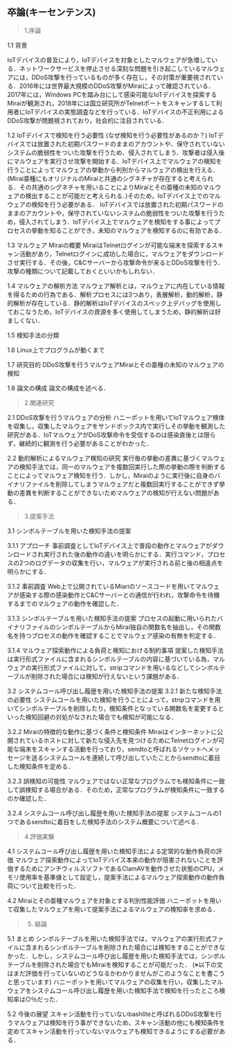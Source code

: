 ## 卒論(キーセンテンス)

> 1.序論
>

1.1 背景

IoTデバイスの普及により，IoTデバイスを対象としたマルウェアが急増している．ネットワークサービスを停止させる深刻な問題を引き起こしているマルウェアには，DDoS攻撃を行っているものが多く存在し，その対策が重要視されている．2016年には世界最大規模のDDoS攻撃がMiraiによって確認されている．2017年には，Windows PCを踏み台にして感染可能なIoTデバイスを探索するMiraiが観測され，2018年には国立研究所がTelnetポートをスキャンするして利用者にIoTデバイスの実態調査などを行っている．IoTデバイスの不正利用によるDDoS攻撃が問題視されており，社会的に注目されている.


1.2 IoTデバイスで検知を行う必要性
(なぜ検知を行う必要性があるのか？)
IoTデバイスでは放置された初期パスワードのままのアカウントや、保守されていないシステムの脆弱性をついた攻撃を行うため、侵入されてしまう．攻撃者は侵入後にマルウェアを実行させ攻撃を開始する．IoTデバイス上でマルウェアの検知を行うことによってマルウェアの挙動から判別からマルウェアの検出を行える．(Mirai亜種にもオリジナルのMiraiと共通のシグネチャが存在すると考えられる．その共通のシグネチャを用いることによりMiraiとその亜種の未知のマルウェアの検出することが可能だと考えられる．)そのため，IoTデバイス上でのマルウェアの検知を行う必要がある．
IoTデバイスでは放置された初期パスワードのままのアカウントや，保守されていないシステムの脆弱性をついた攻撃を行うため，侵入されてしまう．IoTデバイス上でマルウェアを検知をする事によってプロセスの挙動を知ることができ，未知のマルウェアを検知するのに有効である．

1.3 マルウェア Miraiの概要
MiraiはTelnetログインが可能な端末を探索するスキャン活動があり，Telnetログインに成功した場合に，マルウェアをダウンロードさせ実行する．その後，C&Cサーバーから攻撃命令が来るとDDoS攻撃を行う．
攻撃の種類について記載しておくといいかもしれない．

1.4 マルウェアの解析方法
マルウェア解析とは，マルウェアに内在している情報を得るための行為である．解析プロセスには3つあり，表層解析，動的解析，静的解析が存在している．静的解析はIoTデバイスのスペック上デバッグを使用しておこなうため，IoTデバイスの資源を多く使用してしまうため，静的解析は好ましくない．

1.5 検知手法の分類


1.6 Linux上でプログラムが動くまで


1.7 研究目的
DDoS攻撃を行うマルウェアMiraiとその亜種の未知のマルウェアの検知

1.8 論文の構成
論文の構成を述べる．


> 2.関連研究
>

2.1 DDoS攻撃を行うマルウェアの分析
ハニーポットを用いてIoTマルウェア検体を収集し，収集したマルウェアをサンドボックス内で実行しその挙動を観測した研究がある．IoTマルウェアがDoS攻撃命令を受信するのは感染直後とは限らず，継続的に観測を行う必要があることがわかった．

2.2 動的解析によるマルウェア検知の研究
実行毎の挙動の差異に基づくマルウェアの検知手法では，同一のマルウェアを複数回実行した際の挙動の際を判断することによってマルウェア検知を行う．しかし，Miraiのように実行後に自身のバイナリファイルを削除してしまうマルウェアだと複数回実行することができず挙動の差異を判断することができないためマルウェアの検知が行えない問題がある．

> 3.提案手法
>

3.1 シンボルテーブルを用いた検知手法の提案

3.1.1 アプローチ
事前調査としてIoTデバイス上で普段の動作とマルウェアがダウンロードされ実行された後の動作の違いを明らかにする．実行コマンド，プロセスの2つのログデータの収集を行い，マルウェアが実行される前と後の相違点を明らかにする．

3.1.2 事前調査
Web上で公開されているMiariのソースコードを用いてマルウェアが感染する際の感染動作とC&Cサーバーとの通信が行われ，攻撃命令を待機するまでのマルウェアの動作を確認した．

3.1.3 シンボルテーブルを用いた検知手法の提案
プロセスの起動に用いられたバイナリファイルのシンボルテーブルからMirai独自の関数名を抽出し，その関数名を持つプロセスの動作を確認することでマルウェア感染の有無を判定する．

3.1.4 マルウェア探索動作による負荷と検知における制約事項
提案した検知手法は実行形式ファイルに含まれるシンボルテーブルの内容に基づいている為，マルウェアの実行形式ファイルに対して，stripコマンドを用いるなどしてシンボルテーブルが削除された場合には検知が行えないという課題がある．

3.2 システムコール呼び出し履歴を用いた検知手法の提案
3.2.1 新たな検知手法の必要性
システムコールを用いた検知を行うことによって，stripコマンドを用いてシンボルテーブルを削除したり，検知条件となっている関数名を変更するといった検知回避の対処がなされた場合でも検知が可能になる．

3.2.2 Miraiの特徴的な動作に基づく条件と検知条件
Miraiはインターネットに公開されているホストに対して新たな侵入先を見つけるためにTelnetログインが可能な端末をスキャンする活動を行っており，sendtoと呼ばれるソケットへメッセージを送るシステムコールを連続して呼び出していたことからsendtoに着目した検知条件を定める．

3.2.3 誤検知の可能性
マルウェアではない正常なプログラムでも検知条件に一致して誤検知する場合がある．そのため，正常なプログラムが検知条件に一致するのか確認した．

3.2.4 システムコール呼び出し履歴を用いた検知手法の提案
システムコールの1つであるsendtoに着目をした検知手法のシステム概要について述べる．

> 4.評価実験
>

4.1 システムコール呼び出し履歴を用いた検知手法による定常的な動作負荷の評価
マルウェア探索動作によってIoTデバイス本来の動作が阻害されないことを評価するためにアンチウィルスソフトであるClamAVを動作させた状態のCPU，メモリ使用率を基準値として設定し，提案手法によるマルウェア探索動作の動作負荷について比較を行った．

4.2 Miraiとその亜種マルウェアを対象とする判別性能評価
ハニーポットを用いて収集したマルウェアを用いて提案手法によるマルウェアの検知率を求める．

> 5. 結論
>

5.1 まとめ
シンボルテーブルを用いた検知手法では，マルウェアの実行形式ファイルに含まれるシンボルテーブルを削除された場合には検知をすることができなかった．しかし，システムコール呼び出し履歴を用いた検知手法では，シンボルテーブルを削除された場合でもMiraiを検知することが可能だった．
(※以下の文はまだ評価を行っていないのどうなるかわかりませんがこのようなことを書こうと思っています)
ハニーポットを用いてマルウェアの収集を行い，収集したマルウェアをシステムコール呼び出し履歴を用いた検知手法で検知を行ったところ検知率は○％だった．

5.2 今後の展望
スキャン活動を行っていないbashliteと呼ばれるDDoS攻撃を行うマルウェアは検知を行う事ができないため，スキャン活動の他にも検知条件を定めてスキャン活動を行っていないマルウェアも検知できるようにする必要がある．
